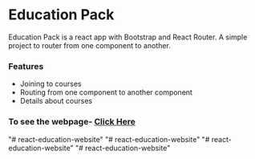 # Education Pack

Education Pack is a react app with Bootstrap and React Router. A simple project to router from one component to another.

### Features

- Joining to courses
- Routing from one component to another component
- Details about courses

### To see the webpage- [Click Here](https://education-pack.netlify.app/)
"# react-education-website" 
"# react-education-website" 
"# react-education-website" 
"# react-education-website" 
